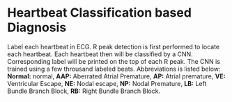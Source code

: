 # Heartbeat Classification based Diagnosis
Label each heartbeat in ECG. R peak detection is first performed to locate each heartbeat. 
Each heartbeat then will be classified by a CNN. Corresponding label will be printed on the top of each R peak. 
The CNN is trained using a few throusand labeled beats. Abbreviations is listed below:<br/>
**Normal:** normal, **AAP:** Aberrated Atrial Premature, **AP:** Atrial premature, **VE:** Ventricular Escape, 
**NE:** Nodal escape, **NP:** Nodal Premature, **LB:** Left Bundle Branch Block, **RB:** Right Bundle Branch Block.<br/>
